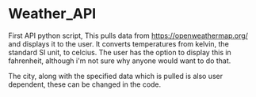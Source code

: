 # Weather_API
First API python script, This pulls data from https://openweathermap.org/ and displays it to the user. 
It converts temperatures from kelvin, the standard SI unit, to celcius. The user has the option 
to display this in fahrenheit, although i'm not sure why anyone would want to do that.

The city, along with the specified data which is pulled is also user dependent, these can be changed 
in the code.
